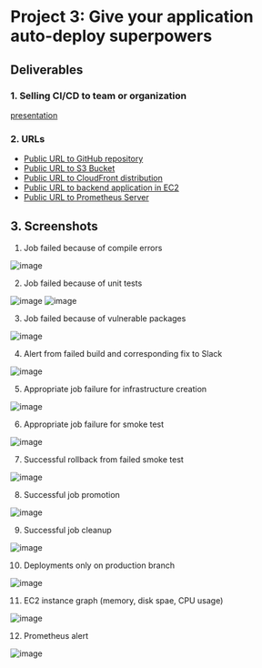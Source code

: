 # Project 3: Give your application auto-deploy superpowers
## Deliverables
### 1. Selling CI/CD to team or organization 
[presentation](presentation.pdf)
### 2. URLs
- [Public URL to GitHub repository][URL01]
- [Public URL to S3 Bucket][URL02]
- [Public URL to CloudFront distribution][URL03]
- [Public URL to backend application in EC2][URL04]
- [Public URL to Prometheus Server][URL05]
## 3. Screenshots
1. Job failed because of compile errors

![image](screenshots/SCREENSHOT01.png)

2.  Job failed because of unit tests

![image](screenshots/SCREENSHOT02.png)
![image](screenshots/SCREENSHOT02b.png)

3. Job failed because of vulnerable packages

![image](screenshots/SCREENSHOT03.png)

4. Alert from failed build and corresponding fix to Slack

![image](screenshots/SCREENSHOT04.png)

5. Appropriate job failure for infrastructure creation

![image](screenshots/SCREENSHOT05.png)

6. Appropriate job failure for smoke test

![image](screenshots/SCREENSHOT06.png)

7. Successful rollback from failed smoke test

![image](screenshots/SCREENSHOT07.png)

8. Successful job promotion

![image](screenshots/SCREENSHOT08.png)

9. Successful job cleanup

![image](screenshots/SCREENSHOT09.png)

10. Deployments only on production branch

![image](screenshots/SCREENSHOT10.png)

11. EC2 instance graph (memory, disk spae, CPU usage)

![image](screenshots/SCREENSHOT11.png)

12. Prometheus alert

![image](screenshots/SCREENSHOT12.png)

[URL01]: https://github.com/StuKozola/Udacity-CloudDevOps-UdaPeople/
[URL02]: http://udapeople-13d3383.s3-us-west-2.amazonaws.com/index.html
[URL03]: http://dqxffzkcibkgw.cloudfront.net
[URL04]: http://ec2-34-216-180-234.us-west-2.compute.amazonaws.com:3030/api/status
[URL05]: http://ec2-34-217-47-143.us-west-2.compute.amazonaws.com:9090/